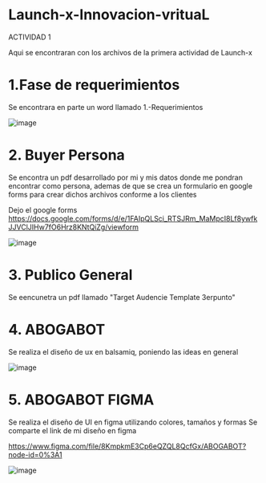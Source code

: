 # Launch-x-Innovacion-vrituaL
ACTIVIDAD 1

Aqui se encontraran con los archivos de la primera actividad de Launch-x

# 1.Fase de requerimientos

Se encontrara en parte un word llamado 1.-Requerimientos

![image](https://user-images.githubusercontent.com/96146923/156116324-7264be8f-304f-4861-8d71-5ab661cd1a12.png)

# 2. Buyer Persona

Se encontra un pdf desarrollado por mi y mis datos donde me pondran encontrar como persona, ademas de que se crea un formulario en google forms para 
crear dichos archivos conforme a los clientes

Dejo el google forms 
https://docs.google.com/forms/d/e/1FAIpQLSci_RTSJRm_MaMpcI8Lf8ywfkJJVClJIHw7fO6Hrz8KNtQiZg/viewform

![image](https://user-images.githubusercontent.com/96146923/156116493-ff7406e7-a17e-4faf-a484-00f2126717bb.png)


# 3. Publico General

Se eencunetra un pdf  llamado "Target Audencie Template 3erpunto" 

# 4. ABOGABOT

Se realiza el diseño de ux en balsamiq, poniendo las ideas en general

![image](https://user-images.githubusercontent.com/96146923/156117860-2156048a-d97e-4183-99dc-a3d34b8805b5.png)

# 5. ABOGABOT FIGMA

Se realiza el diseño de UI en figma utilizando colores, tamaños y formas
Se comparte el link de mi diseño en figma

https://www.figma.com/file/8KmpkmE3Cp6eQZQL8QcfGx/ABOGABOT?node-id=0%3A1

![image](https://user-images.githubusercontent.com/96146923/156118467-2e65912e-ceab-476e-af75-f8d579388893.png)




